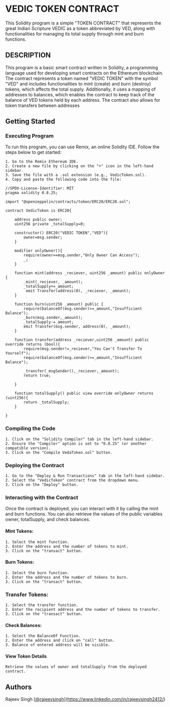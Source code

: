 # VEDIC TOKEN CONTRACT

This Solidity program is a simple "TOKEN CONTRACT" that represents the great Indian Scripture VEDIC as a token abbreviated by VED, along with functionalities for managing its total supply through mint and burn functions.

## DESCRIPTION

This program is a basic smart contract written in Solidity, a programming language used for developing smart contracts on the Ethereum blockchain. The contract represents a token named "VEDIC TOKEN" with the symbol "VED" and includes functionalities to mint (create) and burn (destroy) tokens, which affects the total supply.
Additionally, it uses a mapping of addresses to balances, which enables the contract to keep track of the balance of VED tokens held by each address. The contract also allows for token transfers between addresses

## Getting Started

### Executing Program

To run this program, you can use Remix, an online Solidity IDE. Follow the steps below to get started:

    1. Go to the Remix Ethereum IDE.
    2. Create a new file by clicking on the "+" icon in the left-hand sidebar.
    3. Save the file with a .sol extension (e.g., VedicToken.sol).
    4. Copy and paste the following code into the file:

```solidity
//SPDX-License-Identifier: MIT
pragma solidity 0.8.25;

import "@openzeppelin/contracts/token/ERC20/ERC20.sol";

contract VedicToken is ERC20{

    address public owner;
    uint256 private _totalSupply=0;

    constructor() ERC20("VEDIC TOKEN","VED"){
        owner=msg.sender;
    }

    modifier onlyOwner(){
        require(owner==msg.sender,"Only Owner Can Access");
        _;
    }

    function mint(address _reciever, uint256 _amount) public onlyOwner {
        _mint(_reciever, _amount);
        _totalSupply+=_amount;
         emit Transfer(address(0), _reciever, _amount);
    }

    function burn(uint256 _amount) public {
        require(balanceOf(msg.sender)>=_amount,"Insufficient Balance");
        _burn(msg.sender,_amount);
        _totalSupply-=_amount;
        emit Transfer(msg.sender, address(0), _amount);
    }

    function transfer(address _reciever,uint256 _amount) public override returns (bool){
        require(msg.sender!=_reciever,"You Can't Transfer To Yourself");
        require(balanceOf(msg.sender)>=_amount,"Insufficient Balance");

        _transfer(_msgSender(),_reciever,_amount);
        return true;

    }

    function totalSupply() public view override onlyOwner returns (uint256){
        return _totalSupply;
    }

}
```

### Compiling the Code
    1. Click on the "Solidity Compiler" tab in the left-hand sidebar.
    2. Ensure the "Compiler" option is set to "0.8.25" (or another compatible version).
    3. Click on the "Compile VedaToken.sol" button.

### Deploying the Contract

    1. Go to the "Deploy & Run Transactions" tab in the left-hand sidebar.
    2. Select the "VedicToken" contract from the dropdown menu.
    3. Click on the "Deploy" button.

### Interacting with the Contract

Once the contract is deployed, you can interact with it by calling the mint and burn functions. You can also retrieve the values of the public variables owner, totalSupply, and check balances.



#### Mint Tokens:

    1. Select the mint function.
    2. Enter the address and the number of tokens to mint.
    3. Click on the "transact" button.
    
#### Burn Tokens:

    1. Select the burn function.
    2. Enter the address and the number of tokens to burn.
    3. Click on the "transact" button.

### Transfer Tokens:

    1. Select the transfer function.
    2. Enter the recipient address and the number of tokens to transfer.
    3. Click on the "transact" button.

#### Check Balances:

    1. Select the BalanceOf Function.
    2. Enter the address and click on "call" button.
    3. Balance of entered address will be visible.

#### View Token Details

    Retrieve the values of owner and totalSupply from the deployed contract.

## Authors

Rajeev Singh
[[@rajeevsingh]()](https://www.linkedin.com/in/rajeevsingh2412/)
